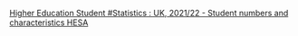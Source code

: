 [Higher Education Student #Statistics : UK, 2021/22 - Student numbers and characteristics   HESA](https://qi.tc/qi/113791)